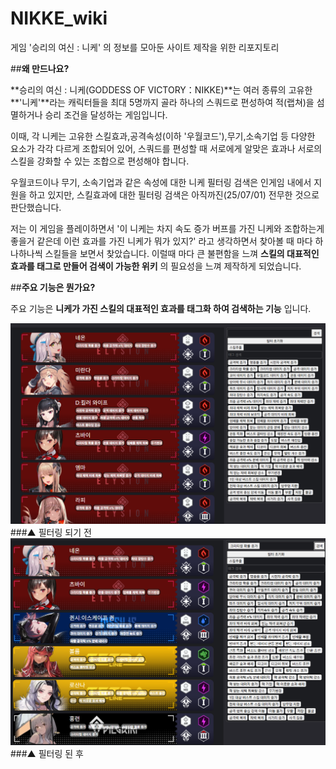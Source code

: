 # NIKKE_wiki

게임 '승리의 여신 : 니케' 의 정보를 모아둔 사이트 제작을 위한 리포지토리

##**왜 만드나요?**

**승리의 여신 : 니케(GODDESS OF VICTORY：NIKKE)**는 여러 종류의 고유한 **'니케'**라는 캐릭터들을 최대 5명까지 골라 하나의 스쿼드로 편성하여 적(랩쳐)을 섬멸하거나 승리 조건을 달성하는 게임입니다.

이때, 각 니케는 고유한 스킬효과,공격속성(이하 '우월코드'),무기,소속기업 등 다양한 요소가 각각 다르게 조합되어 있어, 스쿼드를 편성할 때 서로에게 알맞은 효과나 서로의 스킬을 강화할 수 있는 조합으로 편성해야 합니다. 

우월코드이나 무기, 소속기업과 같은 속성에 대한 니케 필터링 검색은 인게임 내에서 지원을 하고 있지만, 스킬효과에 대한 필터링 검색은 아직까진(25/07/01) 전무한 것으로 판단했습니다.

저는 이 게임을 플레이하면서 '이 니케는 차지 속도 증가 버프를 가진 니케와 조합하는게 좋을거 같은데 이런 효과를 가진 니케가 뭐가 있지?' 라고 생각하면서 찾아볼 때 마다 하나하나씩 스킬들을 보면서 찾았습니다. 이럴때 마다 큰 불편함을 느껴 **스킬의 대표적인 효과를 태그로 만들어 검색이 가능한 위키** 의 필요성을 느껴 제작하게 되었습니다.

##**주요 기능은 뭔가요?**

주요 기능은 **니케가 가진 스킬의 대표적인 효과를 태그화 하여 검색하는 기능** 입니다.

![내 이미지](./example/example1.png)
###▲ 필터링 되기 전
![내 이미지](./example/example2.png)
###▲ 필터링 된 후